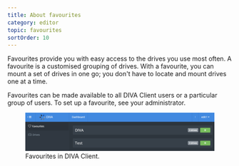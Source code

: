 ```yaml
---
title: About favourites
category: editor
topic: favourites
sortOrder: 10
---
```


Favourites provide you with easy access to the drives you use most often. A favourite is a customised grouping of drives. With a favourite, you can mount a set of drives in one go; you don't have to locate and mount drives one at a time.

Favourites can be made available to all DIVA Client users or a particular group of users. To set up a favourite, see your administrator.

<figure>
  <img src="/images/v4/client/favourites-001.png" alt="Favourites"/>
  <figcaption>Favourites in DIVA Client.</figcaption>
</figure>
